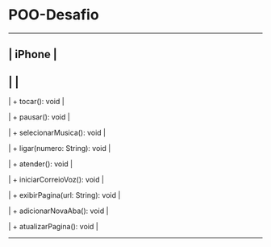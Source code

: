 # POO-Desafio

-------------------------------------------
|                 iPhone                   |
-------------------------------------------

|                                       |
-------------------------------------------
| + tocar(): void                        |

| + pausar(): void                       |

| + selecionarMusica(): void             |

| + ligar(numero: String): void          |

| + atender(): void                      |

| + iniciarCorreioVoz(): void            |

| + exibirPagina(url: String): void      |

| + adicionarNovaAba(): void             |

| + atualizarPagina(): void              |

-------------------------------------------

